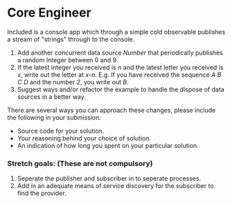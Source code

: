 # Core Engineer

Included is a console app which through a simple cold observable publishes a stream of "strings" through to the console.

1. Add another concurrent data source *Number* that periodically publishes a random Integer between 0 and 9.
2. If the latest integer you received is *n* and the latest letter you received is *x*, write out the letter at *x-n*.  E.g. If you have received the sequence *A B C D* and the number *2*, you write out *B*.
3. Suggest ways and/or refactor the example to handle the dispose of data sources in a better way.

There are several ways you can approach these changes, please include the following in your submission:
* Source code for your solution.
* Your reasoning behind your choice of solution.
* An indication of how long you spent on your particular solution.

### Stretch goals: (These are not compulsory)
1. Seperate the publisher and subscriber in to seperate processes.
2. Add in an adequate means of service discovery for the subscriber to find the provider.